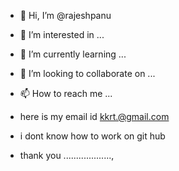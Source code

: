 - 👋 Hi, I’m @rajeshpanu
- 👀 I’m interested in ...
- 🌱 I’m currently learning ...
- 💞️ I’m looking to collaborate on ...
- 📫 How to reach me ...
- here is my email id kkrt.@gmail.com
- i dont know how to work on git hub 


- thank you ...................,
<!---
rajeshpanu/rajeshpanu is a ✨ special ✨ repository because its `README.md` (this file) appears on your GitHub profile.
You can click the Preview link to take a look at your changes.
--->

